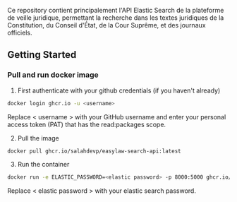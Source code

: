 Ce repository contient principalement l'API Elastic Search de la plateforme de veille juridique, permettant la recherche dans les textes juridiques de la Constitution, du Conseil d'État, de la Cour Suprême, et des journaux officiels.

## Getting Started

### Pull and run docker image

1.  First authenticate with your github credentials (if you haven't already)

```bash
docker login ghcr.io -u <username>
```

Replace < username > with your GitHub username and enter your personal access token (PAT) that has the read:packages scope.

2.  Pull the image

```bash
docker pull ghcr.io/salahdevp/easylaw-search-api:latest
```

3. Run the container

```bash
docker run -e ELASTIC_PASSWORD=<elastic password> -p 8000:5000 ghcr.io/salahdevp/easylaw-search-api:latest
```

Replace < elastic password > with your elastic search password.
